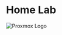 # Home Lab

![Proxmox Logo][logo]



[logo]: https://www.proxmox.com/images/proxmox/Proxmox_logo_standard_hex_400px.png "Proxmox Logo"
